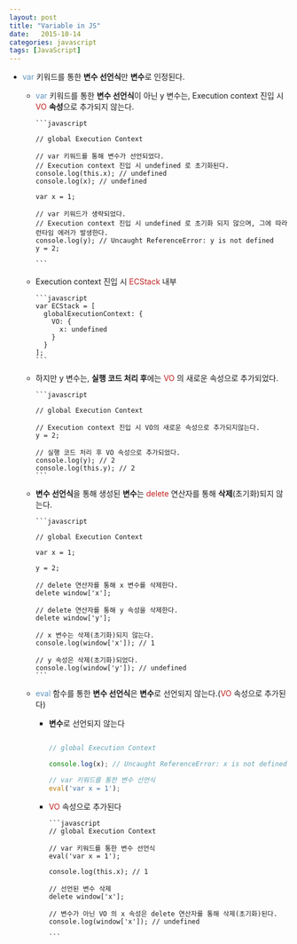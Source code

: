 ```yaml
---
layout: post
title: "Variable in JS"
date:   2015-10-14
categories: javascript
tags: [JavaScript]
---
```


- <span style="color:#6298c1">var</span> 키워드를 통한 **변수 선언식**만 **변수**로 인정된다.
	
	- <span style="color:#6298c1">var</span> 키워드를 통한 **변수 선언식**이 아닌 y 변수는, Execution context 진입 시 <span style="color:#c11f1f">VO</span> **속성**으로 추가되지 않는다.

          ```javascript
        
          // global Execution Context
          
          // var 키워드를 통해 변수가 선언되었다.
          // Execution context 진입 시 undefined 로 초기화된다.
          console.log(this.x); // undefined
          console.log(x); // undefined
          
          var x = 1;
          
          // var 키워드가 생략되었다.
          // Execution context 진입 시 undefined 로 초기화 되지 않으며, 그에 따라 런타임 에러가 발생한다.
          console.log(y); // Uncaught ReferenceError: y is not defined
          y = 2;
        
          ```

	- Execution context 진입 시 <span style="color:#c11f1f">ECStack</span> 내부

          ```javascript
          var ECStack = [
            globalExecutionContext: {
              VO: {
                x: undefined
              }
            }
          ];
          ```
	- 하지만 y 변수는, **실행 코드 처리 후**에는 <span style="color:#c11f1f">VO</span> 의 새로운 속성으로 추가되었다.

          ```javascript
        
          // global Execution Context
          
          // Execution context 진입 시 VO의 새로운 속성으로 추가되지않는다.
          y = 2;
          
          // 실행 코드 처리 후 VO 속성으로 추가되었다.
          console.log(y); // 2
          console.log(this.y); // 2
          ```

	- **변수 선언식**을 통해 생성된 **변수**는 <span style="color:#c11f1f">delete</span> 연산자를 통해 **삭제**(초기화)되지 않는다.
	
          ```javascript
          
          // global Execution Context
          
          var x = 1;
          
          y = 2;
          
          // delete 연산자를 통해 x 변수를 삭제한다.
          delete window['x'];
          
          // delete 연산자를 통해 y 속성을 삭제한다.
          delete window['y'];
          
          // x 변수는 삭제(초기화)되지 않는다.
          console.log(window['x']); // 1
          
          // y 속성은 삭제(초기화)되었다.
          console.log(window['y']); // undefined
          ```
	- <span style="color:#6298c1">eval</span> 함수를 통한 **변수 선언식**은 **변수**로 선언되지 않는다.(<span style="color:#c11f1f">VO</span> 속성으로 추가된다)
	
	    - **변수**로 선언되지 않는다
	    
            ```javascript
            
            // global Execution Context
            
            console.log(x); // Uncaught ReferenceError: x is not defined
        
            // var 키워드를 통한 변수 선언식
            eval('var x = 1');
            ```

      - <span style="color:#c11f1f">VO</span> 속성으로 추가된다
      
            ```javascript
            // global Execution Context
            
            // var 키워드를 통한 변수 선언식
            eval('var x = 1');
            
            console.log(this.x); // 1
            
            // 선언된 변수 삭제
            delete window['x'];
            
            // 변수가 아닌 VO 의 x 속성은 delete 연산자를 통해 삭제(초기화)된다.
            console.log(window['x']); // undefined

            ```
